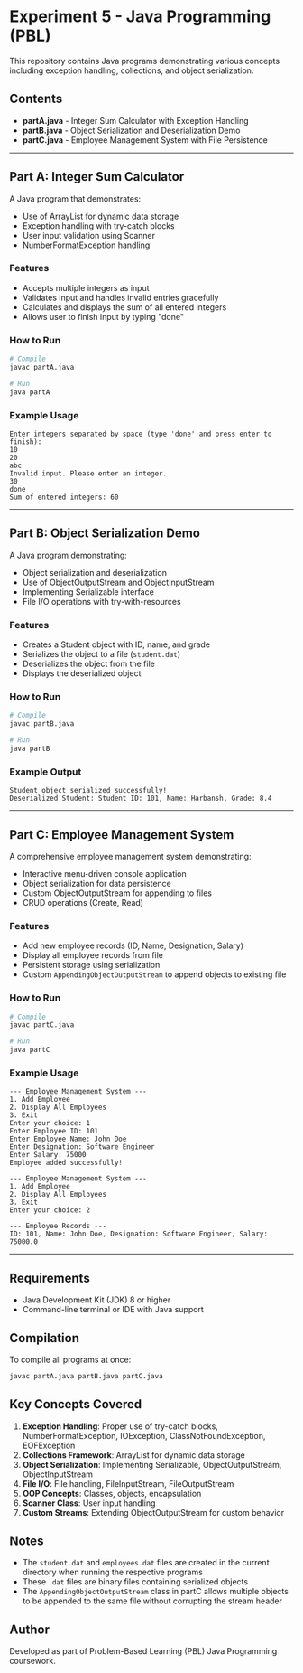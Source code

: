 # Experiment 5 - Java Programming (PBL)

This repository contains Java programs demonstrating various concepts including exception handling, collections, and object serialization.

## Contents

- **partA.java** - Integer Sum Calculator with Exception Handling
- **partB.java** - Object Serialization and Deserialization Demo
- **partC.java** - Employee Management System with File Persistence

---

## Part A: Integer Sum Calculator

A Java program that demonstrates:
- Use of ArrayList for dynamic data storage
- Exception handling with try-catch blocks
- User input validation using Scanner
- NumberFormatException handling

### Features
- Accepts multiple integers as input
- Validates input and handles invalid entries gracefully
- Calculates and displays the sum of all entered integers
- Allows user to finish input by typing "done"

### How to Run

```bash
# Compile
javac partA.java

# Run
java partA
```

### Example Usage

```
Enter integers separated by space (type 'done' and press enter to finish):
10
20
abc
Invalid input. Please enter an integer.
30
done
Sum of entered integers: 60
```

---

## Part B: Object Serialization Demo

A Java program demonstrating:
- Object serialization and deserialization
- Use of ObjectOutputStream and ObjectInputStream
- Implementing Serializable interface
- File I/O operations with try-with-resources

### Features
- Creates a Student object with ID, name, and grade
- Serializes the object to a file (`student.dat`)
- Deserializes the object from the file
- Displays the deserialized object

### How to Run

```bash
# Compile
javac partB.java

# Run
java partB
```

### Example Output

```
Student object serialized successfully!
Deserialized Student: Student ID: 101, Name: Harbansh, Grade: 8.4
```

---

## Part C: Employee Management System

A comprehensive employee management system demonstrating:
- Interactive menu-driven console application
- Object serialization for data persistence
- Custom ObjectOutputStream for appending to files
- CRUD operations (Create, Read)

### Features
- Add new employee records (ID, Name, Designation, Salary)
- Display all employee records from file
- Persistent storage using serialization
- Custom `AppendingObjectOutputStream` to append objects to existing file

### How to Run

```bash
# Compile
javac partC.java

# Run
java partC
```

### Example Usage

```
--- Employee Management System ---
1. Add Employee
2. Display All Employees
3. Exit
Enter your choice: 1
Enter Employee ID: 101
Enter Employee Name: John Doe
Enter Designation: Software Engineer
Enter Salary: 75000
Employee added successfully!

--- Employee Management System ---
1. Add Employee
2. Display All Employees
3. Exit
Enter your choice: 2

--- Employee Records ---
ID: 101, Name: John Doe, Designation: Software Engineer, Salary: 75000.0
```

---

## Requirements

- Java Development Kit (JDK) 8 or higher
- Command-line terminal or IDE with Java support

## Compilation

To compile all programs at once:

```bash
javac partA.java partB.java partC.java
```

## Key Concepts Covered

1. **Exception Handling**: Proper use of try-catch blocks, NumberFormatException, IOException, ClassNotFoundException, EOFException
2. **Collections Framework**: ArrayList for dynamic data storage
3. **Object Serialization**: Implementing Serializable, ObjectOutputStream, ObjectInputStream
4. **File I/O**: File handling, FileInputStream, FileOutputStream
5. **OOP Concepts**: Classes, objects, encapsulation
6. **Scanner Class**: User input handling
7. **Custom Streams**: Extending ObjectOutputStream for custom behavior

## Notes

- The `student.dat` and `employees.dat` files are created in the current directory when running the respective programs
- These `.dat` files are binary files containing serialized objects
- The `AppendingObjectOutputStream` class in partC allows multiple objects to be appended to the same file without corrupting the stream header

## Author

Developed as part of Problem-Based Learning (PBL) Java Programming coursework.
